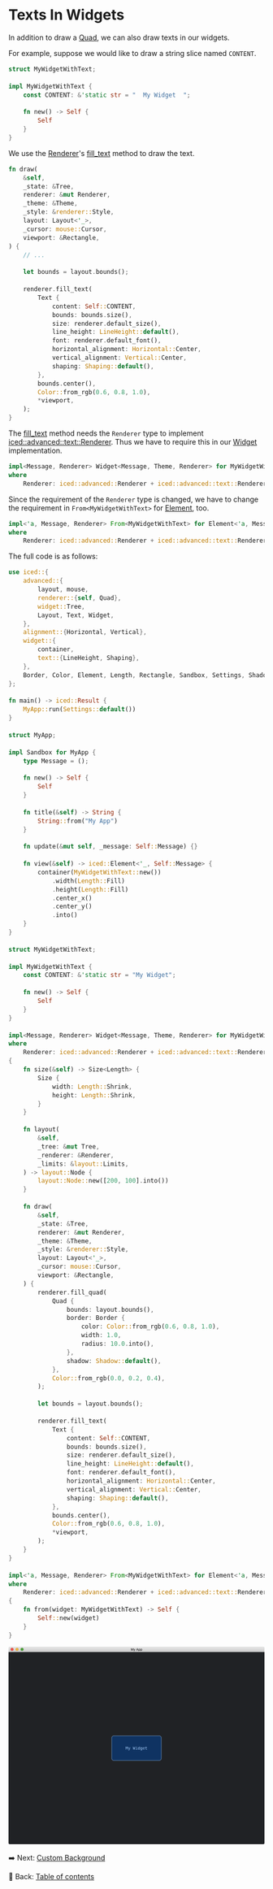 # Texts In Widgets

In addition to draw a [Quad](https://docs.rs/iced/latest/iced/advanced/renderer/struct.Quad.html), we can also draw texts in our widgets.

For example, suppose we would like to draw a string slice named `CONTENT`.

```rust
struct MyWidgetWithText;

impl MyWidgetWithText {
    const CONTENT: &'static str = "  My Widget  ";

    fn new() -> Self {
        Self
    }
}
```

We use the [Renderer](https://docs.rs/iced/latest/iced/advanced/text/trait.Renderer.html)'s [fill_text](https://docs.rs/iced/latest/iced/advanced/text/trait.Renderer.html#tymethod.fill_text) method to draw the text.

```rust
fn draw(
    &self,
    _state: &Tree,
    renderer: &mut Renderer,
    _theme: &Theme,
    _style: &renderer::Style,
    layout: Layout<'_>,
    _cursor: mouse::Cursor,
    viewport: &Rectangle,
) {
    // ...

    let bounds = layout.bounds();

    renderer.fill_text(
        Text {
            content: Self::CONTENT,
            bounds: bounds.size(),
            size: renderer.default_size(),
            line_height: LineHeight::default(),
            font: renderer.default_font(),
            horizontal_alignment: Horizontal::Center,
            vertical_alignment: Vertical::Center,
            shaping: Shaping::default(),
        },
        bounds.center(),
        Color::from_rgb(0.6, 0.8, 1.0),
        *viewport,
    );
}
```

The [fill_text](https://docs.rs/iced/latest/iced/advanced/text/trait.Renderer.html#tymethod.fill_text) method needs the `Renderer` type to implement [iced::advanced::text::Renderer](https://docs.rs/iced/latest/iced/advanced/text/trait.Renderer.html).
Thus we have to require this in our [Widget](https://docs.rs/iced/latest/iced/advanced/widget/trait.Widget.html) implementation.

```rust
impl<Message, Renderer> Widget<Message, Theme, Renderer> for MyWidgetWithText
where
    Renderer: iced::advanced::Renderer + iced::advanced::text::Renderer,
```

Since the requirement of the `Renderer` type is changed, we have to change the requirement in `From<MyWidgetWithText>` for [Element](https://docs.rs/iced/latest/iced/type.Element.html), too.

```rust
impl<'a, Message, Renderer> From<MyWidgetWithText> for Element<'a, Message, Theme, Renderer>
where
    Renderer: iced::advanced::Renderer + iced::advanced::text::Renderer,
```

The full code is as follows:

```rust
use iced::{
    advanced::{
        layout, mouse,
        renderer::{self, Quad},
        widget::Tree,
        Layout, Text, Widget,
    },
    alignment::{Horizontal, Vertical},
    widget::{
        container,
        text::{LineHeight, Shaping},
    },
    Border, Color, Element, Length, Rectangle, Sandbox, Settings, Shadow, Size, Theme,
};

fn main() -> iced::Result {
    MyApp::run(Settings::default())
}

struct MyApp;

impl Sandbox for MyApp {
    type Message = ();

    fn new() -> Self {
        Self
    }

    fn title(&self) -> String {
        String::from("My App")
    }

    fn update(&mut self, _message: Self::Message) {}

    fn view(&self) -> iced::Element<'_, Self::Message> {
        container(MyWidgetWithText::new())
            .width(Length::Fill)
            .height(Length::Fill)
            .center_x()
            .center_y()
            .into()
    }
}

struct MyWidgetWithText;

impl MyWidgetWithText {
    const CONTENT: &'static str = "My Widget";

    fn new() -> Self {
        Self
    }
}

impl<Message, Renderer> Widget<Message, Theme, Renderer> for MyWidgetWithText
where
    Renderer: iced::advanced::Renderer + iced::advanced::text::Renderer,
{
    fn size(&self) -> Size<Length> {
        Size {
            width: Length::Shrink,
            height: Length::Shrink,
        }
    }

    fn layout(
        &self,
        _tree: &mut Tree,
        _renderer: &Renderer,
        _limits: &layout::Limits,
    ) -> layout::Node {
        layout::Node::new([200, 100].into())
    }

    fn draw(
        &self,
        _state: &Tree,
        renderer: &mut Renderer,
        _theme: &Theme,
        _style: &renderer::Style,
        layout: Layout<'_>,
        _cursor: mouse::Cursor,
        viewport: &Rectangle,
    ) {
        renderer.fill_quad(
            Quad {
                bounds: layout.bounds(),
                border: Border {
                    color: Color::from_rgb(0.6, 0.8, 1.0),
                    width: 1.0,
                    radius: 10.0.into(),
                },
                shadow: Shadow::default(),
            },
            Color::from_rgb(0.0, 0.2, 0.4),
        );

        let bounds = layout.bounds();

        renderer.fill_text(
            Text {
                content: Self::CONTENT,
                bounds: bounds.size(),
                size: renderer.default_size(),
                line_height: LineHeight::default(),
                font: renderer.default_font(),
                horizontal_alignment: Horizontal::Center,
                vertical_alignment: Vertical::Center,
                shaping: Shaping::default(),
            },
            bounds.center(),
            Color::from_rgb(0.6, 0.8, 1.0),
            *viewport,
        );
    }
}

impl<'a, Message, Renderer> From<MyWidgetWithText> for Element<'a, Message, Theme, Renderer>
where
    Renderer: iced::advanced::Renderer + iced::advanced::text::Renderer,
{
    fn from(widget: MyWidgetWithText) -> Self {
        Self::new(widget)
    }
}
```

![Texts In Widgets](./pic/texts_in_widgets.png)

:arrow_right:  Next: [Custom Background](./custom_background.md)

:blue_book: Back: [Table of contents](./../README.md)
